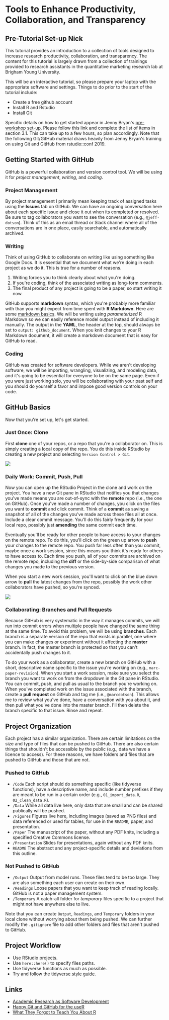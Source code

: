 Tools to Enhance Productivity, Collaboration, and Transparency
================

Pre-Tutorial Set-up Nick
------------------------

This tutorial provides an introduction to a collection of tools designed to increase research productivity, collaboration, and transparency. The content for this tutorial is largely drawn from a collection of trainings provided to research assistants in the quantitative marketing research lab at Brigham Young University.

This will be an interactive tutorial, so please prepare your laptop with the appropriate software and settings. Things to do prior to the start of the tutorial include:

-   Create a free github account
-   Install R and Rstudio
-   Install Git

Specific details on how to get started appear in Jenny Bryan's [pre-workshop set-up](https://happygitwithr.com/workshops.html?mkt_tok=eyJpIjoiT1RVelptVTNZams0T0dZMiIsInQiOiJlR0orVlVpaHZsRlwveWh5QUJPN2U1Q3BcL0pHVHo5RXJ5UkhabFlwVXM4NlEwcHhRTENQZmVxaEEyNnVLSkRFTTdVa0hyNjk4MkFHYUU1Nkt5VXNtRm9heFM3N3dnUFplZ1V5anpRTWdnWDVscE1lOUR6VzBHaGFQOUFhOGd1QkN3In0=#pre-workshop-set-up). Please follow this link and complete the list of items in section 3.1. This can take up to a few hours, so plan accordingly. Note that the following Git/GitHub material draws heavily from Jenny Bryan's training on using Git and GitHub from rstudio::conf 2019.

Getting Started with GitHub
---------------------------

GitHub is a powerful collaboration and version control tool. We will be using it for *project management*, *writing*, and *coding*.

### Project Management

By project management I primarily mean keeping track of assigned tasks using the **Issues** tab on GitHub. We can have an ongoing conversation here about each specific issue and close it out when its completed or resolved. Be sure to tag collaborators you want to see the conversation (e.g., `@jeff-dotson`). Think of this as an email thread or Slack channel where all of the conversations are in one place, easily searchable, and automatically archived.

### Writing

Think of using GitHub to collaborate on writing like using something like Google Docs. It is essential that we document what we're doing in each project as we do it. This is true for a number of reasons.

1.  Writing forces you to think clearly about what you're doing.
2.  If you're coding, think of the associated writing as long-form comments.
3.  The final product of any project is going to be a paper, so start writing it now.

GitHub supports **markdown** syntax, which you're probably more familiar with than you might expect from time spent with **R Markdown**. Here are some [markdown basics](https://rmarkdown.rstudio.com/authoring_basics.html). We will be writing using *parameterized* R Markdown so we can easily reference model output instead of including it manually. The output in the **YAML**, the header at the top, should always be set to `output: github_document`. When you knit changes to your R Markdown document, it will create a markdown document that is easy for GitHub to read.

### Coding

GitHub was created for software developers. While we aren't developing software, we will be importing, wrangling, visualizing, and modeling data, and it's going to be essential for everyone to be on the same page. Even if you were just working solo, you will be collaborating with your past self and you should do yourself a favor and impose good version controls on your code.

GitHub Basics
-------------

Now that you're set up, let's get started.

### Just Once: Clone

First **clone** one of your repos, or a repo that you're a collaborator on. This is simply creating a local copy of the repo. You do this inside RStudio by creating a new project and selecting `Version Control > Git`.

![](Figures/clone.png)

### Daily Work: Commit, Push, Pull

Now you can open up the RStudio Project in the clone and work on the project. You have a new Git pane in RStudio that notifies you that changes you've made means you are out-of-sync with the **remote** repo (i.e., the one on GitHub). Once you've made a number of changes, you click on the files you want to **commit** and click commit. Think of a **commit** as saving a snapshot of all of the changes you've made across these files all at once. Include a clear commit message. You'll do this fairly frequently for your local repo, possibly just **amending** the same commit each time.

Eventually you'll be ready for other people to have access to your changes on the remote repo. To do this, you'll click on the green up arrow to **push** your changes to the remote repo. You push far less often than you commit, maybe once a work session, since this means you think it's ready for others to have access to. Each time you push, all of your commits are archived on the remote repo, including the **diff** or the side-by-side comparison of what changes you made to the previous version.

When you start a new work session, you'll want to click on the blue down arrow to **pull** the latest changes from the repo, possibly the work other collaborators have pushed, so you're synced.

![](Figures/daily-work.png)

### Collaborating: Branches and Pull Requests

Because GitHub is very systematic in the way it manages commits, we will run into commit errors when multiple people have changed the same thing at the same time. To avoid this problem, we will be using **branches**. Each branch is a separate version of the repo that exists in parallel, one where you can make changes or experiment without it affecting the **master** branch. In fact, the master branch is protected so that you can't accidentally push changes to it.

To do your work as a collaborator, create a new branch on GitHub with a short, descriptive name specific to the issue you're working on (e.g., `marc-paper-revision`). When you start a work session, make sure you select the branch you want to work on from the dropdown in the Git pane in RStudio. You can commit, push, and pull as usual to the branch you're working on. When you've completed work on the issue associated with the branch, create a **pull request** on GitHub and tag me (i.e., `@marcdotson`). This allows me to review what you've done, have a conversation with you about it, and then pull what you've done into the master branch. I'll then delete the branch specific to that issue. Rinse and repeat.

Project Organization
--------------------

Each project has a similar organization. There are certain limitations on the size and type of files that can be pushed to GitHub. There are also certain things that shouldn't be accessible by the public (e.g., data we have a licence to access). For these reasons, we have folders and files that are pushed to GitHub and those that are not.

### Pushed to GitHub

-   `/Code` Each script should do something specific (like tidyverse functions), have a descriptive name, and include number prefixes if they are meant to be run in a certain order (e.g., `01_import_data.R`, `02_clean_data.R`).
-   `/Data` While all data live here, only data that are small and can be shared publically will be pushed.
-   `/Figures` Figures live here, including images (saved as PNG files) and data referenced or used for tables, for use in the `README`, paper, and presentation.
-   `/Paper` The manuscript of the paper, without any PDF knits, including a specified Creative Commons license.
-   `/Presentation` Slides for presentations, again without any PDF knits.
-   `README` The abstract and any project-specific details and deviations from this outline.

### Not Pushed to GitHub

-   `/Output` Output from model runs. These files tend to be too large. They are also something each user can create on their own.
-   `/Readings` Loose papers that you want to keep track of reading locally. GitHub is not a paper management system.
-   `/Temporary` A catch-all folder for *temporary* files specific to a project that might not have anywhere else to live.

Note that you can create `Output`, `Readings`, and `Temporary` folders in your local clone without worrying about them being pushed. We can further modify the `.gitignore` file to add other folders and files that aren't pushed to GitHub.

Project Workflow
----------------

-   Use RStudio projects.
-   Use `here::here()` to specify files paths.
-   Use tidyverse functions as much as possible.
-   Try and follow the [tidyverse style guide](https://style.tidyverse.org).

Links
-----

-   [Academic Research as Software Development](https://www.mathkills.com/words/2019/2/17/academic-research-as-software-development)
-   [Happy Git and GitHub for the useR](https://happygitwithr.com)
-   [What They Forgot to Teach You About R](https://whattheyforgot.org)
